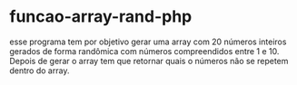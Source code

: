 # funcao-array-rand-php
esse programa tem por objetivo gerar uma array com 20 números inteiros gerados de forma randômica com números compreendidos entre 1 e 10. Depois de gerar o array tem que retornar quais o números não se repetem dentro do array. 
